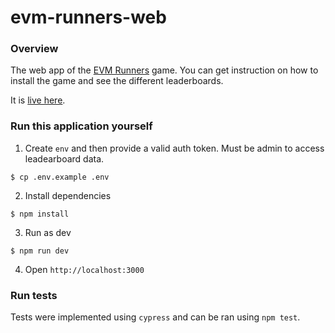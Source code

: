 # evm-runners-web

### Overview

The web app of the [EVM Runners](https://github.com/ethernautdao/evm-runners-cli) game.
You can get instruction on how to install the game and see the different leaderboards.

It is [live here](https://evmr.vercel.app).

### Run this application yourself

1. Create `env` and then provide a valid auth token. Must be admin to access leadearboard data.

```
$ cp .env.example .env
```

2. Install dependencies

```
$ npm install
```

3. Run as dev

```
$ npm run dev
```

4. Open `http://localhost:3000`

### Run tests

Tests were implemented using `cypress` and can be ran using `npm test`.
